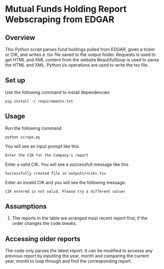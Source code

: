 # Mutual Funds Holding Report Webscraping from EDGAR

## Overview

This Python script parses fund holdings pulled from EDGAR, given a ticker or CIK, and writes a .tsv file saved to the output folder.
Requests is used to get HTML and XML content from the website
BeautifulSoup is used to parse the HTML and XML.
Python i/o operations are used to write the tsv file.

## Set up

Use the following command to install dependencies

`pip install -r requirements.txt`

## Usage

Run the following command

`python scrape.py`

You will see an input prompt like this

`Enter the CIK for the Company's report`

Enter a valid CIK. You will see a successfull message like this

`Successfully created file in outputs/<cik>.tsv`

Enter an invalid CIK and you will see the following message.

`CIK entered is not valid. Please try a different value!`

## Assumptions

1. The reports in the table are arranged most recent report first, if the order changes the code breaks.


## Accessing older reports

The code only parses the latest report. It can be modified to accesss any previous report by inputting the year, month and comparing the current year, month to loop through and find the corresponding report.